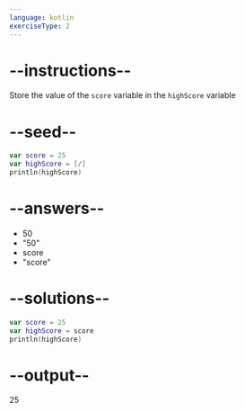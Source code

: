 ```yaml
---
language: kotlin
exerciseType: 2
---
```


# --instructions--

Store the value of the `score` variable in the `highScore` variable

# --seed--

```kotlin
var score = 25
var highScore = [/]
println(highScore)
```

# --answers--

- 50
- "50"
- score
- "score"

# --solutions--

```kotlin
var score = 25
var highScore = score
println(highScore)
```

# --output--

25
